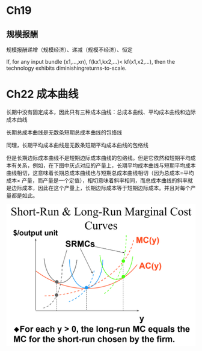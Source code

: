 # Ch19

##



## 规模报酬

规模报酬递增（规模经济）、递减（规模不经济）、恒定

If, for any input bundle (x1,…,xn), f(kx1,kx2,…)< kf(x1,x2,...), then the technology exhibits diminishingreturns-to-scale.



# Ch22 成本曲线

长期中没有固定成本，因此只有三种成本曲线：总成本曲线、平均成本曲线和边际成本曲线

长期总成本曲线是无数条短期总成本曲线的包络线

同理，长期平均成本曲线是无数条短期平均成本曲线的包络线

但是长期边际成本曲线不是短期边际成本曲线的包络线。但是它依然和短期平均成本有关系，例如，在下图中灰点对应的产量上，长期平均成本曲线与短期平均成本曲线相切，这意味着长期总成本曲线也与短期总成本曲线相切（因为总成本=平均成本$\times$ 产量，而产量是一个定值），相切意味着斜率相同，而总成本曲线的斜率就是边际成本，因此在这个产量上，长期边际成本等于短期边际成本。并且对每个产量都是如此。

<img src="md-images/image-20240920211538595.png" style="zoom:50%" />

